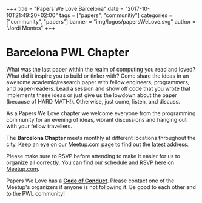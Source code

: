 +++
title = "Papers We Love Barcelona"
date = "2017-10-10T21:49:20+02:00"
tags = ["papers", "communitiy"]
categories = ["community", "papers"]
banner = "img/logos/papersWeLove.svg"
author = "Jordi Montes"
+++

# Barcelona PWL Chapter

What was the last paper within the realm of computing you read and loved? What did it inspire you to build or tinker with? Come share the ideas in an awesome academic/research paper with fellow engineers, programmers, and paper-readers. Lead a session and show off code that you wrote that implements these ideas or just give us the lowdown about the paper (because of HARD MATH!). Otherwise, just come, listen, and discuss.


As a Papers We Love chapter we welcome everyone from the programming community for an evening of ideas, vibrant discussions and hanging out with your fellow travellers.

The **Barcelona Chapter** meets monthly at different locations throughout the city. Keep an eye on our [Meetup.com](https://www.meetup.com/papers-we-love-bcn/) page to find out the latest address.

Please make sure to RSVP before attending to make it easier for us to organize all correctly. You can find our schedule and RSVP [here on Meetup.com](https://www.meetup.com/papers-we-love-bcn/).

Papers We Love has a **[Code of Conduct](https://github.com/papers-we-love-barcelona/organization/blob/master/code_of_conduct.md)**. Please contact one of the Meetup's organizers if anyone is not following it. Be good to each other and to the PWL community!
